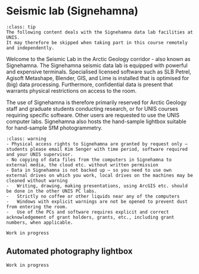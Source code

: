 # Seismic lab (Signehamna)

```{admonition} Following this course remotely?
:class: tip
The following content deals with the Signehamna data lab facilities at UNIS.
It may therefore be skipped when taking part in this course remotely and independently.
```

Welcome to the Seismic Lab in the Arctic Geology corridor - also known as Signehamna.
The Signehamna seismic data lab is equipped with powerful and expensive terminals.
Specialised licensed software such as SLB Petrel, Agisoft Metashape, Blender, GIS, and Lime is installed that is optimised for (big) data processing.
Furthermore, confidential data is present that warrants physical restrictions on access to the room.

The use of Signehamna is therefore primarily reserved for Arctic Geology staff and graduate students conducting research, or for UNIS courses requiring specific software. Other users are requested to use the UNIS computer labs.
Signehamna also hosts the hand-sample lightbox suitable for hand-sample SfM photogrammetry.

```{admonition} Terms and conditions
:class: warning
- Physical access rights to Signehamna are granted by request only – students please email Kim Senger with time period, software required and your UNIS supervisor.
- No copying of data files from the computers in Signehamna to external media, the cloud etc. without written permission
- Data in Signehamna is not backed up – so you need to use own external drives on which you work, local drives on the machines may be cleaned without warning
-	Writing, drawing, making presentations, using ArcGIS etc. should be done in the other UNIS PC labs.
-	Strictly no coffee or other liquids near any of the computers
-	Windows with explicit warnings are not be opened to prevent dust from entering the room.
-	Use of the PCs and software requires explicit and correct acknowledgement of grant holders, grants, etc., including grant numbers, when applicable.
```

```{admonition} Acknowledgements
Work in progress
```

## Automated photography lightbox

```{note}
Work in progress
```
